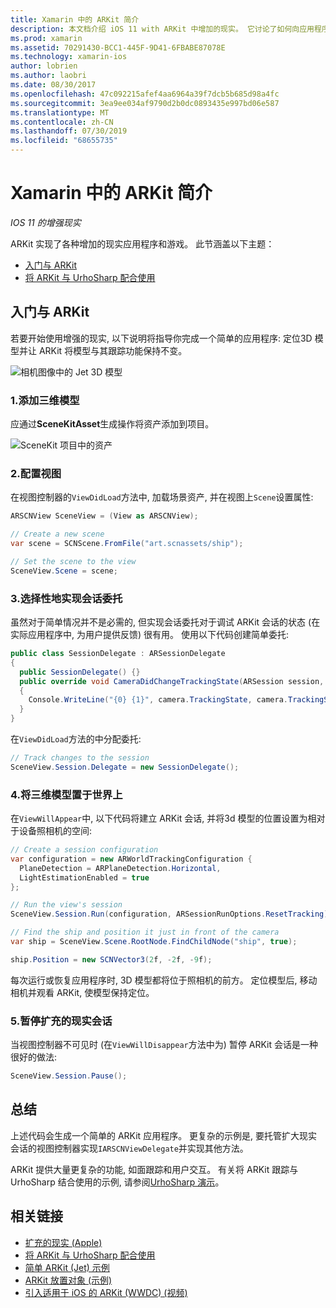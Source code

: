 ```yaml
---
title: Xamarin 中的 ARKit 简介
description: 本文档介绍 iOS 11 with ARKit 中增加的现实。 它讨论了如何向应用程序添加3D 模型, 如何配置视图, 如何实现会话委托, 如何将三维模型置于世界上, 以及如何暂停扩充的现实会话。
ms.prod: xamarin
ms.assetid: 70291430-BCC1-445F-9D41-6FBABE87078E
ms.technology: xamarin-ios
author: lobrien
ms.author: laobri
ms.date: 08/30/2017
ms.openlocfilehash: 47c092215afef4aa6964a39f7dcb5b685d98a4fc
ms.sourcegitcommit: 3ea9ee034af9790d2b0dc0893435e997bd06e587
ms.translationtype: MT
ms.contentlocale: zh-CN
ms.lasthandoff: 07/30/2019
ms.locfileid: "68655735"
---
```

# <a name="introduction-to-arkit-in-xamarinios"></a>Xamarin 中的 ARKit 简介

_IOS 11 的增强现实_

ARKit 实现了各种增加的现实应用程序和游戏。 此节涵盖以下主题：

- [入门与 ARKit](#gettingstarted)
- [将 ARKit 与 UrhoSharp 配合使用](urhosharp.md)

<a name="gettingstarted" />

## <a name="getting-started-with-arkit"></a>入门与 ARKit

若要开始使用增强的现实, 以下说明将指导你完成一个简单的应用程序: 定位3D 模型并让 ARKit 将模型与其跟踪功能保持不变。

![相机图像中的 Jet 3D 模型](images/jet-sml.png)

### <a name="1-add-a-3d-model"></a>1.添加三维模型

应通过**SceneKitAsset**生成操作将资产添加到项目。

![SceneKit 项目中的资产](images/scene-assets.png)


### <a name="2-configure-the-view"></a>2.配置视图

在视图控制器的`ViewDidLoad`方法中, 加载场景资产, 并在视图上`Scene`设置属性:

```csharp
ARSCNView SceneView = (View as ARSCNView);

// Create a new scene
var scene = SCNScene.FromFile("art.scnassets/ship");

// Set the scene to the view
SceneView.Scene = scene;
```

### <a name="3-optionally-implement-a-session-delegate"></a>3.选择性地实现会话委托

虽然对于简单情况并不是必需的, 但实现会话委托对于调试 ARKit 会话的状态 (在实际应用程序中, 为用户提供反馈) 很有用。 使用以下代码创建简单委托:

```csharp
public class SessionDelegate : ARSessionDelegate
{
  public SessionDelegate() {}
  public override void CameraDidChangeTrackingState(ARSession session, ARCamera camera)
  {
    Console.WriteLine("{0} {1}", camera.TrackingState, camera.TrackingStateReason);
  }
}
```

在`ViewDidLoad`方法的中分配委托:

```csharp
// Track changes to the session
SceneView.Session.Delegate = new SessionDelegate();
```

### <a name="4-position-the-3d-model-in-the-world"></a>4.将三维模型置于世界上

在`ViewWillAppear`中, 以下代码将建立 ARKit 会话, 并将3d 模型的位置设置为相对于设备照相机的空间:

```csharp
// Create a session configuration
var configuration = new ARWorldTrackingConfiguration {
  PlaneDetection = ARPlaneDetection.Horizontal,
  LightEstimationEnabled = true
};

// Run the view's session
SceneView.Session.Run(configuration, ARSessionRunOptions.ResetTracking);

// Find the ship and position it just in front of the camera
var ship = SceneView.Scene.RootNode.FindChildNode("ship", true);

ship.Position = new SCNVector3(2f, -2f, -9f);
```

每次运行或恢复应用程序时, 3D 模型都将位于照相机的前方。 定位模型后, 移动相机并观看 ARKit, 使模型保持定位。

### <a name="5-pause-the-augmented-reality-session"></a>5.暂停扩充的现实会话

当视图控制器不可见时 (在`ViewWillDisappear`方法中为) 暂停 ARKit 会话是一种很好的做法:

```csharp
SceneView.Session.Pause();
```

## <a name="summary"></a>总结

上述代码会生成一个简单的 ARKit 应用程序。 更复杂的示例是, 要托管扩大现实会话的视图控制器实现`IARSCNViewDelegate`并实现其他方法。

ARKit 提供大量更复杂的功能, 如面跟踪和用户交互。 有关将 ARKit 跟踪与 UrhoSharp 结合使用的示例, 请参阅[UrhoSharp 演示](urhosharp.md)。


## <a name="related-links"></a>相关链接

- [扩充的现实 (Apple)](https://developer.apple.com/arkit/)
- [将 ARKit 与 UrhoSharp 配合使用](urhosharp.md)
- [简单 ARKit (Jet) 示例](https://docs.microsoft.com/samples/xamarin/ios-samples/ios11-arkitsample)
- [ARKit 放置对象 (示例)](https://docs.microsoft.com/samples/xamarin/ios-samples/ios11-arkitplacingobjects)
- [引入适用于 iOS 的 ARKit (WWDC) (视频)](https://developer.apple.com/videos/play/wwdc2017/602/)
